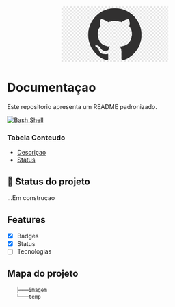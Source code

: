 <p width="100%" align="center">
    <img src="./imagem/logo.png" alt="logo" width="250px">
</p>

# Documentaçao 

<p id="descricao" align="justify">
Este repositorio apresenta um README padronizado. 
</p>    

[![Bash Shell](https://badges.frapsoft.com/bash/v1/bash.png?v=103)](https://github.com/ellerbrock/open-source-badges/) 
### Tabela Conteudo
<ul>
    <li><a href="#descricao">Descriçao</a>
    <li><a href="status">Status</li></a>
</ul>

## :rocket: Status do projeto
<p id="status">
   ...Em construçao
</p>

<p id="features"></p>

## Features
 -[x] Badges
 -[x] Status
 -[ ] Tecnologias
 ## Mapa do projeto

 ```.
    ├───imagem
    └───temp
 ```

